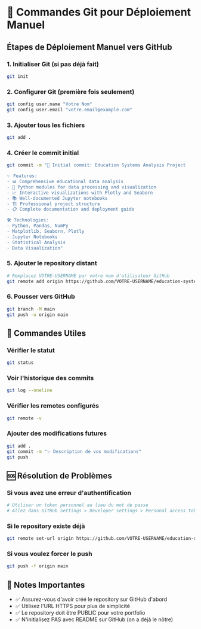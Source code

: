 # 🚀 Commandes Git pour Déploiement Manuel

## Étapes de Déploiement Manuel vers GitHub

### 1. Initialiser Git (si pas déjà fait)
```bash
git init
```

### 2. Configurer Git (première fois seulement)
```bash
git config user.name "Votre Nom"
git config user.email "votre.email@example.com"
```

### 3. Ajouter tous les fichiers
```bash
git add .
```

### 4. Créer le commit initial
```bash
git commit -m "🎉 Initial commit: Education Systems Analysis Project

✨ Features:
- 📊 Comprehensive educational data analysis
- 🐍 Python modules for data processing and visualization  
- 📈 Interactive visualizations with Plotly and Seaborn
- 📚 Well-documented Jupyter notebooks
- 🏗️ Professional project structure
- 📋 Complete documentation and deployment guide

🛠️ Technologies:
- Python, Pandas, NumPy
- Matplotlib, Seaborn, Plotly
- Jupyter Notebooks
- Statistical Analysis
- Data Visualization"
```

### 5. Ajouter le repository distant
```bash
# Remplacez VOTRE-USERNAME par votre nom d'utilisateur GitHub
git remote add origin https://github.com/VOTRE-USERNAME/education-systems-analysis.git
```

### 6. Pousser vers GitHub
```bash
git branch -M main
git push -u origin main
```

## 🔧 Commandes Utiles

### Vérifier le statut
```bash
git status
```

### Voir l'historique des commits
```bash
git log --oneline
```

### Vérifier les remotes configurés
```bash
git remote -v
```

### Ajouter des modifications futures
```bash
git add .
git commit -m "✨ Description de vos modifications"
git push
```

## 🆘 Résolution de Problèmes

### Si vous avez une erreur d'authentification
```bash
# Utiliser un token personnel au lieu du mot de passe
# Allez dans GitHub Settings > Developer settings > Personal access tokens
```

### Si le repository existe déjà
```bash
git remote set-url origin https://github.com/VOTRE-USERNAME/education-systems-analysis.git
```

### Si vous voulez forcer le push
```bash
git push -f origin main
```

## 📝 Notes Importantes

- ✅ Assurez-vous d'avoir créé le repository sur GitHub d'abord
- ✅ Utilisez l'URL HTTPS pour plus de simplicité
- ✅ Le repository doit être PUBLIC pour votre portfolio
- ✅ N'initialisez PAS avec README sur GitHub (on a déjà le nôtre)